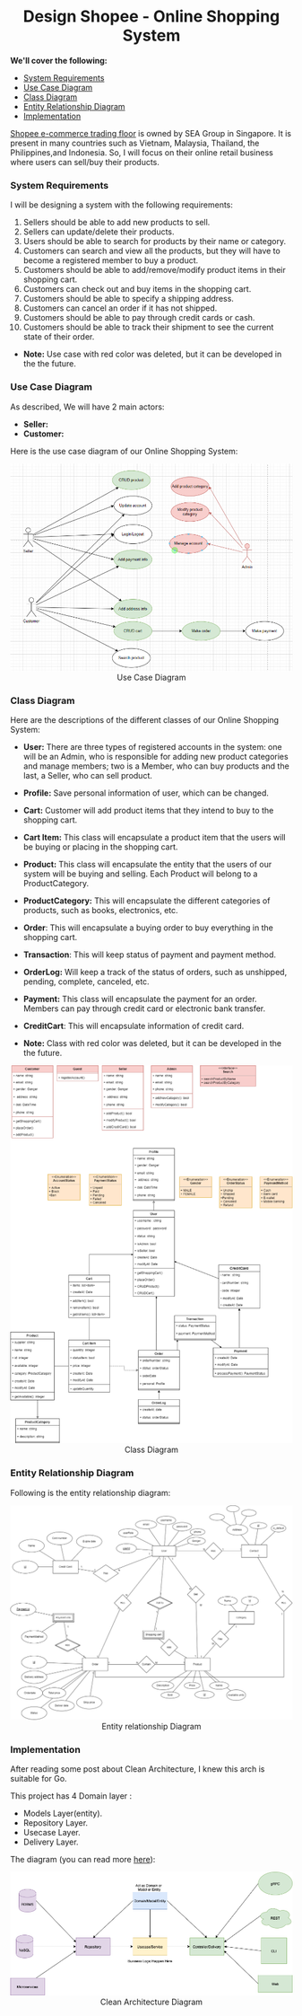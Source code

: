 <h1 align="center">Design Shopee - Online Shopping System</h1>

**We'll cover the following:**

* [System Requirements](#system-requirements)
* [Use Case Diagram](#use-case-diagram)
* [Class Diagram](#class-diagram)
* [Entity Relationship Diagram](#entity-relationship-diagram)
* [Implementation](#implementation)

[Shopee e-commerce trading floor](https://shopee.vn/) is owned by SEA Group in Singapore. It is present in many countries such as Vietnam, Malaysia, Thailand, the Philippines,and Indonesia. So, I will focus on their online retail business where users can sell/buy their products.

### System Requirements

I will be designing a system with the following requirements:

1. Sellers should be able to add new products to sell.
2. Sellers can update/delete their products.
3. Users should be able to search for products by their name or category.
4. Customers can search and view all the products, but they will have to become a registered member to buy a product.
5. Customers should be able to add/remove/modify product items in their shopping cart.
6. Customers can check out and buy items in the shopping cart.
7. Customers should be able to specify a shipping address.
8. Customers can cancel an order if it has not shipped.
9. Customers should be able to pay through credit cards or cash.
10. Customers should be able to track their shipment to see the current state of their order.

* **Note:** Use case with red color was deleted, but it can be developed in the the future.
### Use Case Diagram

As described, We will have 2 main actors: 
* **Seller:**
* **Customer:** 

Here is the use case diagram of our Online Shopping System:

<p align="center">
    <img src="/doc/use-case.png" alt="Online Shoopping System Use Case Diagram">
    <br />
    Use Case Diagram
</p>

### Class Diagram

Here are the descriptions of the different classes of our Online Shopping System:
* **User:** There are three types of registered accounts in the system: one will be an Admin, who is responsible for adding new product categories and manage members; two is a Member, who can buy products and the last, a Seller, who can sell product.
* **Profile:** Save personal information of user, which can be changed.
* **Cart:** Customer will add product items that they intend to buy to the shopping cart.
* **Cart Item:** This class will encapsulate a product item that the users will be buying or placing in the shopping cart.
* **Product:** This class will encapsulate the entity that the users of our system will be buying and selling. Each Product will belong to a ProductCategory.
* **ProductCategory:** This will encapsulate the different categories of products, such as books, electronics, etc.
* **Order**: This will encapsulate a buying order to buy everything in the shopping cart.
* **Transaction**: This will keep status of payment and payment method.
* **OrderLog:** Will keep a track of the status of orders, such as unshipped, pending, complete, canceled, etc.
* **Payment:** This class will encapsulate the payment for an order. Members can pay through credit card or electronic bank transfer.
* **CreditCart**: This will encapsulate information of credit card.

* **Note:** Class with red color was deleted, but it can be developed in the the future.

<p align="center">
    <img src="/doc/class-diagram.png" alt="Online Shoopping System Class Diagram">
    <br />
    Class Diagram
</p>

### Entity Relationship Diagram

Following is the entity relationship diagram:

<p align="center">
    <img src="/doc/entity-relationship-diagram.png" alt="Entity relationship Diagram">
    <br />
    Entity relationship Diagram
</p>

### Implementation

After reading some post about Clean Architecture, I knew this arch is suitable for Go.

This project has 4 Domain layer :
* Models Layer(entity).
* Repository Layer.
* Usecase Layer.
* Delivery Layer.

The diagram (you can read more [here](https://github.com/bxcodec/go-clean-arch)):
<p align="center">
    <img src="/doc/clean-arch.png" alt="Clean Architecture">
    <br />
    Clean Architecture Diagram
</p>
